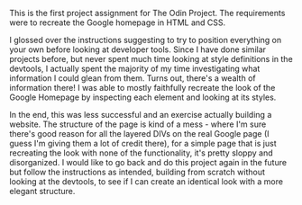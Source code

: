 This is the first project assignment for The Odin Project. The requirements were to recreate the Google homepage in HTML and CSS.

I glossed over the instructions suggesting to try to position everything on your own before looking at developer tools. Since I have done similar projects before, but never spent much time looking at style definitions in the devtools, I actually spent the majority of my time investigating what information I could glean from them. Turns out, there's a wealth of information there! I was able to mostly faithfully recreate the look of the Google Homepage by inspecting each element and looking at its styles.

In the end, this was less successful and an exercise actually building a website. The structure of the page is kind of a mess - where I'm sure there's good reason for all the layered DIVs on the real Google page (I guess I'm giving them a lot of credit there), for a simple page that is just recreating the look with none of the functionality, it's pretty sloppy and disorganized. I would like to go back and do this project again in the future but follow the instructions as intended, building from scratch without looking at the devtools, to see if I can create an identical look with a more elegant structure.